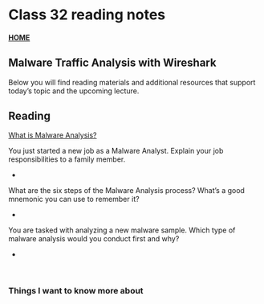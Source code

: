 # Class 32 reading notes

#### [HOME](https://cesarderio.github.io/reading-notes/)

## Malware Traffic Analysis with Wireshark

Below you will find reading materials and additional resources that support today’s topic and the upcoming lecture.

## Reading

[What is Malware Analysis?](https://www.toolbox.com/security/data-security/articles/what-is-malware-analysis-definition-types-stages-best-practices/)

You just started a new job as a Malware Analyst. Explain your job responsibilities to a family member.

*

What are the six steps of the Malware Analysis process? What’s a good mnemonic you can use to remember it?

*

You are tasked with analyzing a new malware sample. Which type of malware analysis would you conduct first and why?

*

<br>

### Things I want to know more about
